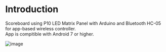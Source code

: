 # Introduction
Scoreboard using P10 LED Matrix Panel with Arduino and Bluetooth HC-05 for app-based wireless controller.<br/>
App is compitible with Android 7 or higher.


![image](https://user-images.githubusercontent.com/61274357/163580024-90a6e9f5-f600-4288-9ee0-63c49b0f5f7a.png)


